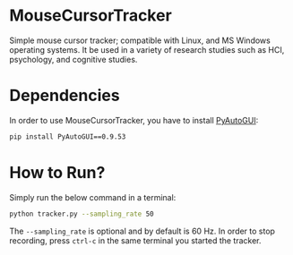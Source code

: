 
# MouseCursorTracker
Simple mouse cursor tracker; compatible with Linux, and MS Windows operating systems. It be used in a variety of research studies such as HCI, psychology, and cognitive studies.

# Dependencies
In order to use MouseCursorTracker, you have to install [PyAutoGUI](https://pypi.org/project/PyAutoGUI/):
```sh
pip install PyAutoGUI==0.9.53
```

# How to Run?
Simply run the below command in a terminal:
```sh
python tracker.py --sampling_rate 50
```
The `--sampling_rate` is optional and by default is 60 Hz. In order to stop recording, press `ctrl-c` in the same terminal you started the tracker.
